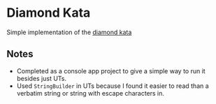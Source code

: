 # Diamond Kata

Simple implementation of the [diamond kata](https://github.com/davidwhitney/CodeDojos/tree/master/Diamond%20Kata) 

## Notes
* Completed as a console app project to give a simple way to run it besides just UTs.
* Used `StringBuilder` in UTs because I found it easier to read than a verbatim string or string with escape characters in.